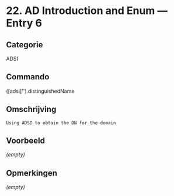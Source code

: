 # 22. AD Introduction and Enum — Entry 6

## Categorie

ADSI

## Commando

([adsi]'').distinguishedName

## Omschrijving

```
Using ADSI to obtain the DN for the domain
```

## Voorbeeld

_(empty)_

## Opmerkingen

_(empty)_

